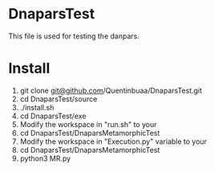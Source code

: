 # DnaparsTest

This file is used for testing the danpars.

# Install

1. git clone git@github.com/Quentinbuaa/DnaparsTest.git
2. cd DnaparsTest/source
3. ./install.sh
4. cd DnaparsTest/exe
5. Modify the workspace in "run.sh" to your <workspace directory>
6. cd DnaparsTest/DnaparsMetamorphicTest
7. Modify the workspace in "Execution.py" variable to your <workspace directory>
8. cd DnaparsTest/DnaparsMetamorphicTest
9. python3 MR.py

